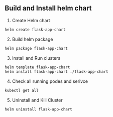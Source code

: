## Build and Install helm chart 
1. Create Helm chart
```bash
helm create flask-app-chart
```
2. Build helm package
```bash
helm package flask-app-chart
```
3. Install and Run clusters
```bash
helm template flask-app-chart
helm install flask-app-chart ./flask-app-chart
```
4. Check all running podes and serivce 
```bash
kubectl get all 
```
5. Uninstall and Kill Cluster
```bash
helm uninstall flask-app-chart 
```
